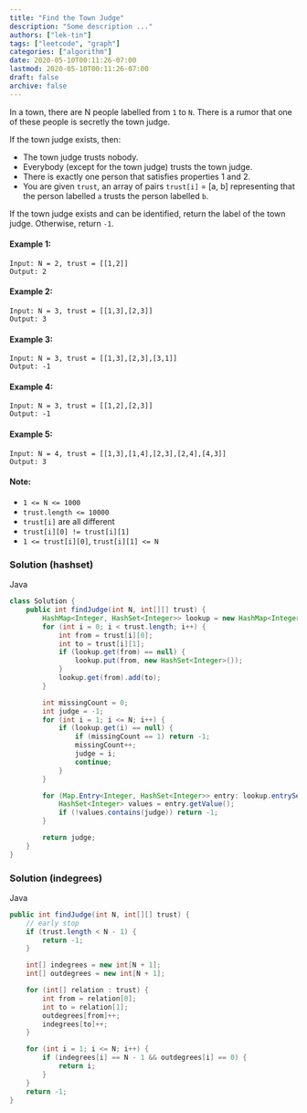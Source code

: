 ```yaml
---
title: "Find the Town Judge"
description: "Some description ..."
authors: ["lek-tin"]
tags: ["leetcode", "graph"]
categories: ["algorithm"]
date: 2020-05-10T00:11:26-07:00
lastmod: 2020-05-10T00:11:26-07:00
draft: false
archive: false
---
```


In a town, there are N people labelled from `1` to `N`. There is a rumor that one of these people is secretly the town judge.  

If the town judge exists, then:

- The town judge trusts nobody.
- Everybody (except for the town judge) trusts the town judge.
- There is exactly one person that satisfies properties 1 and 2.
- You are given `trust`, an array of pairs `trust[i]` = [a, b] representing that the person labelled `a` trusts the person labelled `b`.

If the town judge exists and can be identified, return the label of the town judge. Otherwise, return `-1`.  

#### Example 1:

```
Input: N = 2, trust = [[1,2]]
Output: 2
```

#### Example 2:

```
Input: N = 3, trust = [[1,3],[2,3]]
Output: 3
```

#### Example 3:

```
Input: N = 3, trust = [[1,3],[2,3],[3,1]]
Output: -1
```

#### Example 4:

```
Input: N = 3, trust = [[1,2],[2,3]]
Output: -1
```

#### Example 5:

```
Input: N = 4, trust = [[1,3],[1,4],[2,3],[2,4],[4,3]]
Output: 3
```

#### Note:

- `1 <= N <= 1000`
- `trust.length <= 10000`
- `trust[i]` are all different
- `trust[i][0] != trust[i][1]`
- `1 <= trust[i][0]`, `trust[i][1] <= N`

### Solution (hashset)

Java
```java
class Solution {
    public int findJudge(int N, int[][] trust) {
        HashMap<Integer, HashSet<Integer>> lookup = new HashMap<Integer, HashSet<Integer>>();
        for (int i = 0; i < trust.length; i++) {
            int from = trust[i][0];
            int to = trust[i][1];
            if (lookup.get(from) == null) {
                lookup.put(from, new HashSet<Integer>());
            }
            lookup.get(from).add(to);
        }

        int missingCount = 0;
        int judge = -1;
        for (int i = 1; i <= N; i++) {
            if (lookup.get(i) == null) {
                if (missingCount == 1) return -1;
                missingCount++;
                judge = i;
                continue;
            }
        }

        for (Map.Entry<Integer, HashSet<Integer>> entry: lookup.entrySet()) {
            HashSet<Integer> values = entry.getValue();
            if (!values.contains(judge)) return -1;
        }

        return judge;
    }
}
```

### Solution (indegrees)

Java
```java
public int findJudge(int N, int[][] trust) {
    // early stop
    if (trust.length < N - 1) {
        return -1;
    }

    int[] indegrees = new int[N + 1];
    int[] outdegrees = new int[N + 1];

    for (int[] relation : trust) {
        int from = relation[0];
        int to = relation[1];
        outdegrees[from]++;
        indegrees[to]++;
    }

    for (int i = 1; i <= N; i++) {
        if (indegrees[i] == N - 1 && outdegrees[i] == 0) {
            return i;
        }
    }
    return -1;
}
```
